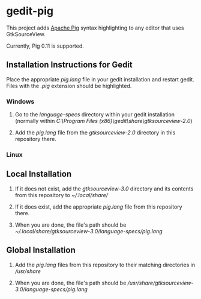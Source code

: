 # gedit-pig

This project adds [Apache Pig](http://pig.apache.org/) syntax highlighting to any editor that uses GtkSourceView.

Currently, Pig 0.11 is supported.

## Installation Instructions for Gedit

Place the appropriate *pig.lang* file in your gedit installation and restart gedit. Files with the *.pig* extension should be highlighted.

### Windows

1. Go to the *language-specs* directory within your gedit installation (normally within *C:\Program Files (x86)\gedit\share\gtksourceview-2.0*)

2. Add the *pig.lang* file from the *gtksourceview-2.0* directory in this repository there.

### Linux

## Local Installation

1. If it does not exist, add the *gtksourceview-3.0* directory and its contents from this repository to *~/.local/share/*

2. If it does exist, add the appropriate *pig.lang* file from this repository there.

3. When you are done, the file's path should be *~/.local/share/gtksourceview-3.0/language-specs/pig.lang*

## Global Installation

1. Add the *pig.lang* files from this repository to their matching directories in */usr/share*

2. When you are done, the file's path should be */usr/share/gtksourceview-3.0/language-specs/pig.lang*
